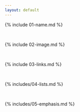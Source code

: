```yaml
---
layout: default
---
```


{% include 01-name.md %}

<br>

{% include 02-image.md %}

<br>

{% include 03-links.md %}

<br>

{% includes/04-lists.md %}

<br>

{% includes/05-emphasis.md %}

<br>
